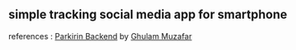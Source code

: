 ## simple tracking social media app for smartphone
<p>references : <a href="https://github.com/ghulammuzz/parkirin-backend">Parkirin Backend</a> by <a href="https://github.com/ghulammuzz">Ghulam Muzafar</a></p>
